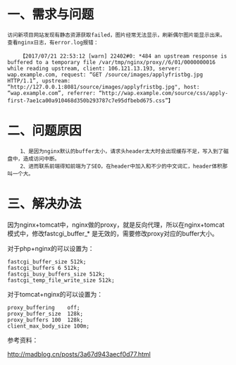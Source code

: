 # 一、需求与问题
```
访问新项目网站发现有静态资源获取failed，图片经常无法显示，刷新偶尔图片能显示出来。
查看nginx日志，有error.log报错：

    【2017/07/21 22:53:12 [warn] 22402#0: *484 an upstream response is buffered to a temporary file /var/tmp/nginx/proxy//6/01/0000000016 while reading upstream, client: 106.121.13.193, server: wap.example.com, request: “GET /source/images/applyfristbg.jpg HTTP/1.1”, upstream: “http://127.0.0.1:8081/source/images/applyfristbg.jpg", host: “wap.example.com”, referrer: “http://wap.example.com/source/css/apply-first-7ae1ca00a910468d350b293787c7e95dfbebd675.css”】

```

# 二、问题原因
```
    1、是因为nginx默认的buffer太小，请求头header太大时会出现缓存不足，写入到了磁盘中，造成访问中断。
    2、进而联系前端得知前端为了SEO，在header中加入和不少的中文词汇，header体积那叫一个大。

```

# 三、解决办法

因为nginx+tomcat中，nginx做的proxy，就是反向代理，所以在nginx+tomcat模式中，修改fastcgi_buffer_* 是无效的，需要修改proxy对应的buffer大小。

对于php+nginx的可以设置为：
```
fastcgi_buffer_size 512k;
fastcgi_buffers 6 512k;
fastcgi_busy_buffers_size 512k;
fastcgi_temp_file_write_size 512k;
```
对于tomcat+nginx的可以设置为：
```
proxy_buffering    off;
proxy_buffer_size  128k;
proxy_buffers 100  128k;
client_max_body_size 100m;
```

参考资料：

http://madblog.cn/posts/3a67d943aecf0d77.html

